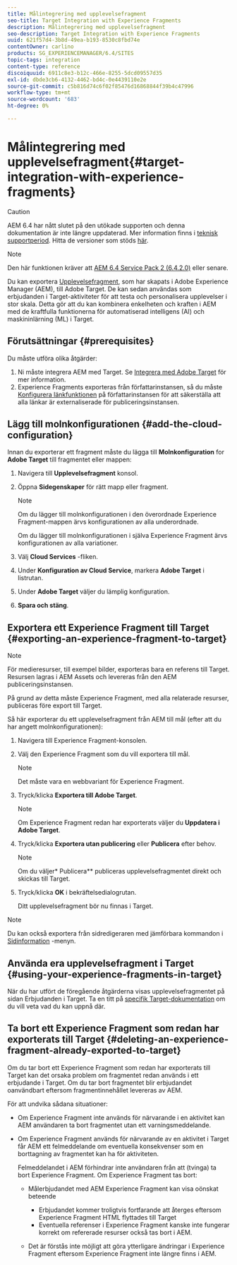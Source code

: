 ```yaml
---
title: Målintegrering med upplevelsefragment
seo-title: Target Integration with Experience Fragments
description: Målintegrering med upplevelsefragment
seo-description: Target Integration with Experience Fragments
uuid: 621f57d4-3b8d-49ea-b193-8530c8fbd74e
contentOwner: carlino
products: SG_EXPERIENCEMANAGER/6.4/SITES
topic-tags: integration
content-type: reference
discoiquuid: 6911c8e3-b12c-466e-8255-5dcd09557d35
exl-id: dbde3cb6-4132-4462-bd4c-0e4439110e2e
source-git-commit: c5b816d74c6f02f85476d16868844f39b4c47996
workflow-type: tm+mt
source-wordcount: '683'
ht-degree: 0%

---
```


# Målintegrering med upplevelsefragment{#target-integration-with-experience-fragments}

>[!CAUTION]
>
>AEM 6.4 har nått slutet på den utökade supporten och denna dokumentation är inte längre uppdaterad. Mer information finns i [teknisk supportperiod](https://helpx.adobe.com/support/programs/eol-matrix.html). Hitta de versioner som stöds [här](https://experienceleague.adobe.com/docs/).

>[!NOTE]
>
>Den här funktionen kräver att [AEM 6.4 Service Pack 2 (6.4.2.0)](/help/release-notes/sp-release-notes.md) eller senare.

Du kan exportera [Upplevelsefragment](/help/sites-authoring/experience-fragments.md), som har skapats i Adobe Experience Manager (AEM), till Adobe Target. De kan sedan användas som erbjudanden i Target-aktiviteter för att testa och personalisera upplevelser i stor skala. Detta gör att du kan kombinera enkelheten och kraften i AEM med de kraftfulla funktionerna för automatiserad intelligens (AI) och maskininlärning (ML) i Target.

## Förutsättningar {#prerequisites}

Du måste utföra olika åtgärder:

1. Ni måste integrera AEM med Target. Se [Integrera med Adobe Target](/help/sites-administering/target.md) för mer information.
1. Experience Fragments exporteras från författarinstansen, så du måste [Konfigurera länkfunktionen](/help/sites-developing/externalizer.md) på författarinstansen för att säkerställa att alla länkar är externaliserade för publiceringsinstansen.

## Lägg till molnkonfigurationen {#add-the-cloud-configuration}

Innan du exporterar ett fragment måste du lägga till **Molnkonfiguration** for **Adobe Target** till fragmentet eller mappen:

1. Navigera till **Upplevelsefragment** konsol.
1. Öppna **Sidegenskaper** för rätt mapp eller fragment.

   >[!NOTE]
   >
   >Om du lägger till molnkonfigurationen i den överordnade Experience Fragment-mappen ärvs konfigurationen av alla underordnade.
   >
   >Om du lägger till molnkonfigurationen i själva Experience Fragment ärvs konfigurationen av alla variationer.

1. Välj **Cloud Services** -fliken.

1. Under **Konfiguration av Cloud Service**, markera **Adobe Target** i listrutan.
1. Under **Adobe Target** väljer du lämplig konfiguration.

1. **Spara och stäng**.

## Exportera ett Experience Fragment till Target {#exporting-an-experience-fragment-to-target}

>[!NOTE]
>
>För medieresurser, till exempel bilder, exporteras bara en referens till Target. Resursen lagras i AEM Assets och levereras från den AEM publiceringsinstansen.
>
>På grund av detta måste Experience Fragment, med alla relaterade resurser, publiceras före export till Target.

Så här exporterar du ett upplevelsefragment från AEM till mål (efter att du har angett molnkonfigurationen):

1. Navigera till Experience Fragment-konsolen.
1. Välj den Experience Fragment som du vill exportera till mål.

   >[!NOTE]
   >
   >Det måste vara en webbvariant för Experience Fragment.

1. Tryck/klicka **Exportera till Adobe Target**.

   >[!NOTE]
   >
   >Om Experience Fragment redan har exporterats väljer du **Uppdatera i Adobe Target**.

1. Tryck/klicka **Exportera utan publicering** eller **Publicera** efter behov.

   >[!NOTE]
   >
   >Om du väljer* Publicera** publiceras upplevelsefragmentet direkt och skickas till Target.

1. Tryck/klicka **OK** i bekräftelsedialogrutan.

   Ditt upplevelsefragment bör nu finnas i Target.

>[!NOTE]
>
>Du kan också exportera från sidredigeraren med jämförbara kommandon i [Sidinformation](/help/sites-authoring/author-environment-tools.md#page-information) -menyn.

## Använda era upplevelsefragment i Target {#using-your-experience-fragments-in-target}

När du har utfört de föregående åtgärderna visas upplevelsefragmentet på sidan Erbjudanden i Target. Ta en titt på [specifik Target-dokumentation](https://experiencecloud.adobe.com/resources/help/en_US/target/target/aem-experience-fragments.html) om du vill veta vad du kan uppnå där.

## Ta bort ett Experience Fragment som redan har exporterats till Target {#deleting-an-experience-fragment-already-exported-to-target}

Om du tar bort ett Experience Fragment som redan har exporterats till Target kan det orsaka problem om fragmentet redan används i ett erbjudande i Target. Om du tar bort fragmentet blir erbjudandet oanvändbart eftersom fragmentinnehållet levereras av AEM.

För att undvika sådana situationer:

* Om Experience Fragment inte används för närvarande i en aktivitet kan AEM användaren ta bort fragmentet utan ett varningsmeddelande.
* Om Experience Fragment används för närvarande av en aktivitet i Target får AEM ett felmeddelande om eventuella konsekvenser som en borttagning av fragmentet kan ha för aktiviteten.

   Felmeddelandet i AEM förhindrar inte användaren från att (tvinga) ta bort Experience Fragment. Om Experience Fragment tas bort:

   * Målerbjudandet med AEM Experience Fragment kan visa oönskat beteende

      * Erbjudandet kommer troligtvis fortfarande att återges eftersom Experience Fragment HTML flyttades till Target
      * Eventuella referenser i Experience Fragment kanske inte fungerar korrekt om refererade resurser också tas bort i AEM.
   * Det är förstås inte möjligt att göra ytterligare ändringar i Experience Fragment eftersom Experience Fragment inte längre finns i AEM.
